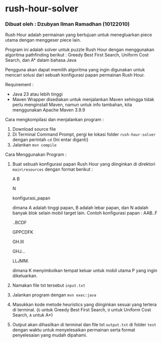 # rush-hour-solver
### Dibuat oleh : Dzubyan Ilman Ramadhan (10122010)
Rush Hour adalah permainan yang bertujuan untuk menegluarkan piece utama dengan menggeser piece lain.

Program ini adalah solver untuk puzzle Rush Hour dengan menggunakan algoritma pathfinding berikut : Greedy Best First Search, Uniform Cost Search, dan A* dalam bahasa Java

Pengguna akan dapat memilih algoritma yang ingin digunakan untuk mencari solusi dari sebuah konfigurasi papan permainan Rush Hour.

Requirement : 
* Java 23 atau lebih tinggi
* Maven Wrapper disediakan untuk menjalankan Maven sehingga tidak perlu menginstall Maven, namun untuk info tambahan, kita menggunakan Apache Maven 3.9.9


Cara mengkompilasi dan menjalankan program : 
1. Download source file
2. Di Terminal Command Prompt, pergi ke lokasi folder `rush-hour-solver` dengan perintah `cd`
{Ini entar diganti}
4. Jalankan `mvn compile`


Cara Menggunakan Program : 
1. Buat sebuah konfigurasi papan Rush Hour yang diinginkan di direktori `main\resources` dengan format berikut :
   
   A B
   
   N
   
   konfigurasi_papan

   dimana A adalah tinggi papan, B adalah lebar papan, dan N adalah banyak blok selain mobil target lain.
   Contoh konfigurasi papan :
   AAB..F
   
   ..BCDF
   
   GPPCDFK
   
   GH.III
   
   GHJ...
   
   LLJMM.

   dimana K menyimbolkan tempat keluar untuk mobil utama P yang ingin dikeluarkan.
3. Namakan file txt tersebut `input.txt` 
   
4. Jalankan program dengan `mvn exec:java`
5. Masukkan kode metode heuristics yang diinginkan sesuai yang tertera di terminal. (`G` untuk Greedy Best First Search, `U` untuk Uniform Cost Search, `A` untuk A*)
6. Output akan dihasilkan di terminal dan file txt `output.txt` di folder `test` dengan waktu untuk menyelesaikan permainan serta format penyelesaian yang mudah dipahami.


   
   




